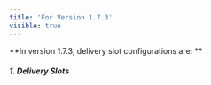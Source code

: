 ```yaml
---
title: 'For Version 1.7.3'
visible: true
---
```


**In version 1.7.3, delivery slot configurations are:
**
##### 1. Delivery Slots [](https://www.sellacious.com/documentation-v2#/learn/delivery%20slots/for-version-1-7-3/delivery-slots)